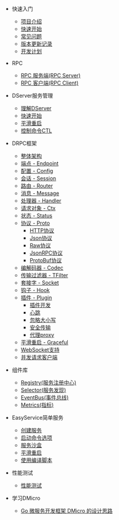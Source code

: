 * 快速入门

  * [项目介绍](README.md)
  * [快速开始](overview.md)
  * [常见问题](questions.md)
  * [版本更新记录](changelog.md)
  * [开发计划](plan.md)
* RPC
  * [RPC 服务端(RPC Server)](rpcserver/server.md)
  * [RPC 客户端(RPC Client)](rpcclient/client.md)
  
* DServer服务管理
  * [理解DServer](dserver/readme.md)
  * [快速开始](dserver/quickstart.md)
  * [平滑重启](dserver/graceful.md)
  * [控制命令CTL](dserver/ctl.md)
  
* DRPC框架
  * [整体架构](drpc/diagram.md)
  * [端点 - Endpoint](drpc/endpoint.md)
  * [配置 - Config](drpc/config.md)
  * [会话 - Session](drpc/session.md)
  * [路由 - Router](drpc/router.md)
  * [消息 - Message](drpc/message.md)
  * [处理器 - Handler](drpc/handler.md)
  * [请求对象 - Ctx](drpc/context.md)
  * [状态 - Status](drpc/status.md)
  * [协议 - Proto](drpc/proto.md)
    * [HTTP协议](drpc/proto_http.md)
    * [Json协议](drpc/proto_json.md)
    * [Raw协议](drpc/proto_raw.md)
    * [JsonRPC协议](drpc/proto_jsonrpc.md)
    * [ProtoBuf协议](drpc/proto_protobuf.md)
  * [编解码器 - Codec](drpc/codec.md)
  * [传输过滤器 - TFilter](drpc/tfilter.md)
  * [套接字 - Socket](drpc/socket.md)
  * [钩子 - Hook](drpc/hook.md)
  * [插件 - Plugin](drpc/plugin.md)
    * [插件开发](drpc/plugin_develop.md)
    * [心跳](drpc/plugin_heartbeat.md)
    * [忽略大小写](drpc/plugin_ignorecase.md)
    * [安全传输](drpc/plugin_securebody.md)
    * [代理proxy](drpc/plugin_proxy.md)
  * [平滑重启 - Graceful](drpc/graceful.md)
  * [WebSocket支持](drpc/websocket.md)
  * [并发请求客户端](drpc/multiclient.md)
  
* 组件库
  * [Registry(服务注册中心)](component/registry.md)
  * [Selector(服务发现)](component/selector.md)
  * [EventBus(事件总线)](component/eventBus.md)
  * [Metrics(指标)](component/metrics.md)

* EasyService简单服务
  * [创建服务](easyservice/start.md)
  * [启动命令选项](easyservice/option.md)
  * [服务沙盒](easyservice/sandbox.md)
  * [平滑重启](easyservice/graceful.md)
  * [使用编译脚本](easyservice/build.md)

* 性能测试
  * [性能测试](benchmark.md)

* 学习DMicro
  * [Go 微服务开发框架 DMicro 的设计思路](blog/dmicro_design.md)

  